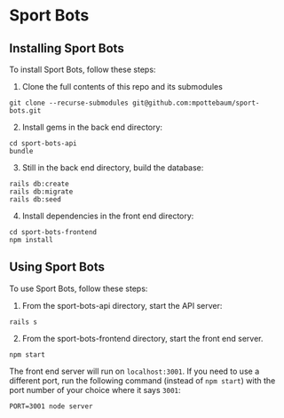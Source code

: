 # Sport Bots

## Installing Sport Bots

To install Sport Bots, follow these steps:

1. Clone the full contents of this repo and its submodules

```
git clone --recurse-submodules git@github.com:mpottebaum/sport-bots.git
```

2. Install gems in the back end directory:

```
cd sport-bots-api
bundle
```

3. Still in the back end directory, build the database:

```
rails db:create
rails db:migrate
rails db:seed
```

4. Install dependencies in the front end directory:

```
cd sport-bots-frontend
npm install
```

## Using Sport Bots

To use Sport Bots, follow these steps:

1. From the sport-bots-api directory, start the API server:

```
rails s
```

2. From the sport-bots-frontend directory, start the front end server.

```
npm start
```

The front end server will run on `localhost:3001`. If you need to use a different port, run the following command (instead of `npm start`) with the port number of your choice where it says `3001`:

```
PORT=3001 node server
```